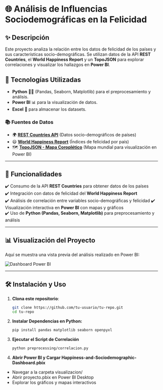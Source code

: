 # 🌐 Análisis de Influencias Sociodemográficas en la Felicidad

## ✨ Descripción

Este proyecto analiza la relación entre los datos de felicidad de los países y sus características socio-demográficas. Se utilizan datos de la API **REST Countries**, el **World Happiness Report** y un **TopoJSON** para explorar correlaciones y visualizar los hallazgos en **Power BI**.

## 🔧 Tecnologías Utilizadas

- **Python** 👨‍💻 (Pandas, Seaborn, Matplotlib) para el preprocesamiento y análisis.
- **Power BI** 📊 para la visualización de datos.
- **Excel** 📄 para almacenar los datasets.

### 📚 Fuentes de Datos

- 🌍 **[REST Countries API](https://restcountries.com/)** (Datos socio-demográficos de países)
- 😃 **[World Happiness Report](https://worldhappiness.report/)** (Índices de felicidad por país)
- 🗺 **[TopoJSON - Mapa Coroplético](https://github.com/subyfly/topojson/blob/master/world-countries.json)** (Mapa mundial para visualización en Power BI)

---

## 🚀 Funcionalidades

✔️ Consumo de la API **REST Countries** para obtener datos de los países  
✔️ Integración con datos de felicidad del **World Happiness Report**  
✔️ Análisis de correlación entre variables socio-demográficas y felicidad
✔️ Visualización interactiva en **Power BI** con mapas y gráficos  
✔️ Uso de **Python (Pandas, Seaborn, Matplotlib)** para preprocesamiento y análisis  

---

## 📊 Visualización del Proyecto

Aquí se muestra una vista previa del análisis realizado en Power BI:

![Dashboard Power BI](https://github.com/user-attachments/assets/896c7a08-9a12-4c41-9ffb-caa4672105d7)

---

## 🛠 Instalación y Uso

1. **Clona este repositorio**:  
   ```bash
   git clone https://github.com/tu-usuario/tu-repo.git
   cd tu-repo
2. **Instalar Dependencias en Python:**  
   ```bash
   pip install pandas matplotlib seaborn openpyxl
3. **Ejecutar el Script de Correlación**
   ```bash
   python preprocessing/correlacion.py
4. **Abrir Power BI y Cargar Happiness-and-Sociodemographic-Dashboard.pbix**
   
- Navegar a la carpeta visualizacion/
- Abrir proyecto.pbix en Power BI Desktop
- Explorar los gráficos y mapas interactivos
